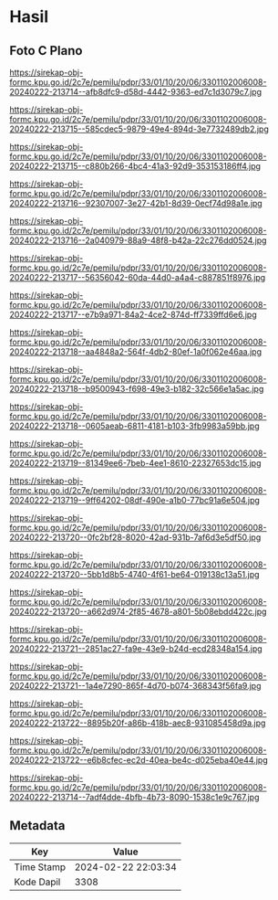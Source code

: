 # Hasil

## Foto C Plano

https://sirekap-obj-formc.kpu.go.id/2c7e/pemilu/pdpr/33/01/10/20/06/3301102006008-20240222-213714--afb8dfc9-d58d-4442-9363-ed7c1d3079c7.jpg

https://sirekap-obj-formc.kpu.go.id/2c7e/pemilu/pdpr/33/01/10/20/06/3301102006008-20240222-213715--585cdec5-9879-49e4-894d-3e7732489db2.jpg

https://sirekap-obj-formc.kpu.go.id/2c7e/pemilu/pdpr/33/01/10/20/06/3301102006008-20240222-213715--c880b266-4bc4-41a3-92d9-353153186ff4.jpg

https://sirekap-obj-formc.kpu.go.id/2c7e/pemilu/pdpr/33/01/10/20/06/3301102006008-20240222-213716--92307007-3e27-42b1-8d39-0ecf74d98a1e.jpg

https://sirekap-obj-formc.kpu.go.id/2c7e/pemilu/pdpr/33/01/10/20/06/3301102006008-20240222-213716--2a040979-88a9-48f8-b42a-22c276dd0524.jpg

https://sirekap-obj-formc.kpu.go.id/2c7e/pemilu/pdpr/33/01/10/20/06/3301102006008-20240222-213717--56356042-60da-44d0-a4a4-c887851f8976.jpg

https://sirekap-obj-formc.kpu.go.id/2c7e/pemilu/pdpr/33/01/10/20/06/3301102006008-20240222-213717--e7b9a971-84a2-4ce2-874d-ff7339ffd6e6.jpg

https://sirekap-obj-formc.kpu.go.id/2c7e/pemilu/pdpr/33/01/10/20/06/3301102006008-20240222-213718--aa4848a2-564f-4db2-80ef-1a0f062e46aa.jpg

https://sirekap-obj-formc.kpu.go.id/2c7e/pemilu/pdpr/33/01/10/20/06/3301102006008-20240222-213718--b9500943-f698-49e3-b182-32c566e1a5ac.jpg

https://sirekap-obj-formc.kpu.go.id/2c7e/pemilu/pdpr/33/01/10/20/06/3301102006008-20240222-213718--0605aeab-6811-4181-b103-3fb9983a59bb.jpg

https://sirekap-obj-formc.kpu.go.id/2c7e/pemilu/pdpr/33/01/10/20/06/3301102006008-20240222-213719--81349ee6-7beb-4ee1-8610-22327653dc15.jpg

https://sirekap-obj-formc.kpu.go.id/2c7e/pemilu/pdpr/33/01/10/20/06/3301102006008-20240222-213719--9ff64202-08df-490e-a1b0-77bc91a6e504.jpg

https://sirekap-obj-formc.kpu.go.id/2c7e/pemilu/pdpr/33/01/10/20/06/3301102006008-20240222-213720--0fc2bf28-8020-42ad-931b-7af6d3e5df50.jpg

https://sirekap-obj-formc.kpu.go.id/2c7e/pemilu/pdpr/33/01/10/20/06/3301102006008-20240222-213720--5bb1d8b5-4740-4f61-be64-019138c13a51.jpg

https://sirekap-obj-formc.kpu.go.id/2c7e/pemilu/pdpr/33/01/10/20/06/3301102006008-20240222-213720--a662d974-2f85-4678-a801-5b08ebdd422c.jpg

https://sirekap-obj-formc.kpu.go.id/2c7e/pemilu/pdpr/33/01/10/20/06/3301102006008-20240222-213721--2851ac27-fa9e-43e9-b24d-ecd28348a154.jpg

https://sirekap-obj-formc.kpu.go.id/2c7e/pemilu/pdpr/33/01/10/20/06/3301102006008-20240222-213721--1a4e7290-865f-4d70-b074-368343f56fa9.jpg

https://sirekap-obj-formc.kpu.go.id/2c7e/pemilu/pdpr/33/01/10/20/06/3301102006008-20240222-213722--8895b20f-a86b-418b-aec8-931085458d9a.jpg

https://sirekap-obj-formc.kpu.go.id/2c7e/pemilu/pdpr/33/01/10/20/06/3301102006008-20240222-213722--e6b8cfec-ec2d-40ea-be4c-d025eba40e44.jpg

https://sirekap-obj-formc.kpu.go.id/2c7e/pemilu/pdpr/33/01/10/20/06/3301102006008-20240222-213714--7adf4dde-4bfb-4b73-8090-1538c1e9c767.jpg


## Metadata

| Key        | Value               |
| ---------- | ------------------- |
| Time Stamp | 2024-02-22 22:03:34 |
| Kode Dapil | 3308                |



